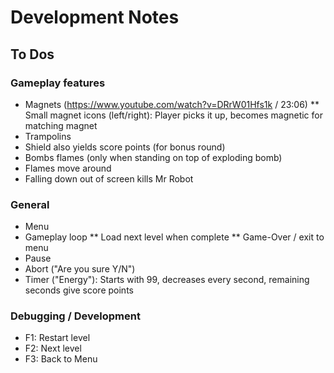 # Development Notes

## To Dos

### Gameplay features

* Magnets (https://www.youtube.com/watch?v=DRrW01Hfs1k / 23:06)
** Small magnet icons (left/right): Player picks it up, becomes magnetic for matching magnet
* Trampolins
* Shield also yields score points (for bonus round)
* Bombs flames (only when standing on top of exploding bomb)
* Flames move around
* Falling down out of screen kills Mr Robot

### General

* Menu
* Gameplay loop
** Load next level when complete
** Game-Over / exit to menu
* Pause
* Abort ("Are you sure Y/N")
* Timer ("Energy"): Starts with 99, decreases every second, remaining seconds give score points

### Debugging / Development

* F1: Restart level
* F2: Next level
* F3: Back to Menu
